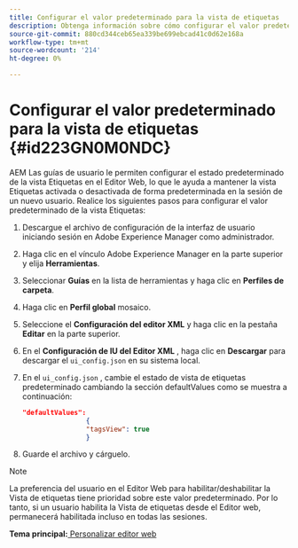 ```yaml
---
title: Configurar el valor predeterminado para la vista de etiquetas
description: Obtenga información sobre cómo configurar el valor predeterminado para la vista de etiquetas
source-git-commit: 880cd344ceb65ea339be699ebcad41c0d62e168a
workflow-type: tm+mt
source-wordcount: '214'
ht-degree: 0%

---
```


# Configurar el valor predeterminado para la vista de etiquetas {#id223GN0M0NDC}

AEM Las guías de usuario le permiten configurar el estado predeterminado de la vista Etiquetas en el Editor Web, lo que le ayuda a mantener la vista Etiquetas activada o desactivada de forma predeterminada en la sesión de un nuevo usuario. Realice los siguientes pasos para configurar el valor predeterminado de la vista Etiquetas:

1. Descargue el archivo de configuración de la interfaz de usuario iniciando sesión en Adobe Experience Manager como administrador.
1. Haga clic en el vínculo Adobe Experience Manager en la parte superior y elija **Herramientas**.
1. Seleccionar **Guías** en la lista de herramientas y haga clic en **Perfiles de carpeta**.
1. Haga clic en **Perfil global** mosaico.
1. Seleccione el **Configuración del editor XML** y haga clic en la pestaña **Editar** en la parte superior.
1. En el **Configuración de IU del Editor XML** , haga clic en **Descargar** para descargar el `ui_config.json` en su sistema local.
1. En el `ui_config.json` , cambie el estado de vista de etiquetas predeterminado cambiando la sección defaultValues como se muestra a continuación:

   ```json
   "defaultValues":
                   {
                   "tagsView": true
                   }
   ```

1. Guarde el archivo y cárguelo.

>[!NOTE]
>
> La preferencia del usuario en el Editor Web para habilitar/deshabilitar la Vista de etiquetas tiene prioridad sobre este valor predeterminado. Por lo tanto, si un usuario habilita la Vista de etiquetas desde el Editor web, permanecerá habilitada incluso en todas las sesiones.

**Tema principal:**[ Personalizar editor web](conf-web-editor.md)
